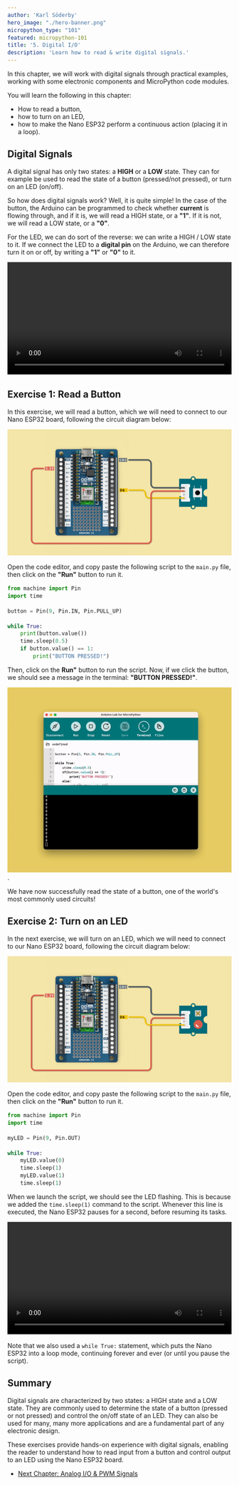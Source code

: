 ```yaml
---
author: 'Karl Söderby'
hero_image: "./hero-banner.png"
micropython_type: "101"
featured: micropython-101
title: '5. Digital I/O'
description: 'Learn how to read & write digital signals.'
---
```


In this chapter, we will work with digital signals through practical examples, working with some electronic components and MicroPython code modules.

You will learn the following in this chapter:
- How to read a button,
- how to turn on an LED,
- how to make the Nano ESP32 perform a continuous action (placing it in a loop).

## Digital Signals

A digital signal has only two states: a **HIGH** or a **LOW** state. They can for example be used to read the state of a button (pressed/not pressed), or turn on an LED (on/off).

So how does digital signals work? Well, it is quite simple! In the case of the button, the Arduino can be programmed to check whether **current** is flowing through, and if it is, we will read a HIGH state, or a **"1"**. If it is not, we will read a LOW state, or a **"0"**.

For the LED, we can do sort of the reverse: we can write a HIGH / LOW state to it. If we connect the LED to a **digital pin** on the Arduino, we can therefore turn it on or off, by writing a **"1"** or **"0"** to it.

<video width="100%" loop autoplay>
<source src="assets/button+led.mp4" type="video/mp4" />
</video>

## Exercise 1: Read a Button

In this exercise, we will read a button, which we will need to connect to our Nano ESP32 board, following the circuit diagram below:

![Button Circuit.](assets/circuitButton.png)

Open the code editor, and copy paste the following script to the `main.py` file, then click on the **"Run"** button to run it.

```python
from machine import Pin
import time

button = Pin(9, Pin.IN, Pin.PULL_UP)

while True:
    print(button.value())
    time.sleep(0.5)
    if button.value() == 1:
        print("BUTTON PRESSED!")
```

Then, click on the **Run"** button to run the script. Now, if we click the button, we should see a message in the terminal: **"BUTTON PRESSED!"**.

![Button pressed.](assets/button.gif).

We have now successfully read the state of a button, one of the world's most commonly used circuits!

## Exercise 2: Turn on an LED

In the next exercise, we will turn on an LED, which we will need to connect to our Nano ESP32 board, following the circuit diagram below:

![LED circuit.](assets/circuitLED.png)

Open the code editor, and copy paste the following script to the `main.py` file, then click on the **"Run"** button to run it.

```python
from machine import Pin
import time

myLED = Pin(9, Pin.OUT)

while True:
    myLED.value(0)
    time.sleep(1)
    myLED.value(1)
    time.sleep(1)
```

When we launch the script, we should see the LED flashing. This is because we added the `time.sleep(1)` command to the script. Whenever this line is executed, the Nano ESP32 pauses for a second, before resuming its tasks.

<video width="100%" loop autoplay>
<source src="assets/led.mp4" type="video/mp4" />
</video>


Note that we also used a `while True:` statement, which puts the Nano ESP32 into a loop mode, continuing forever and ever (or until you pause the script).

## Summary

Digital signals are characterized by two states: a HIGH state and a LOW state. They are commonly used to determine the state of a button (pressed or not pressed) and control the on/off state of an LED. They can also be used for many, many more applications and are a fundamental part of any electronic design.

These exercises provide hands-on experience with digital signals, enabling the reader to understand how to read input from a button and control output to an LED using the Nano ESP32 board.

- [Next Chapter: Analog I/O & PWM Signals](/micropython-course/course/analog)